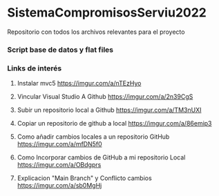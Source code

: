 # SistemaCompromisosServiu2022
Repositorio con todos los archivos relevantes para el proyecto

### Script base de datos y flat files



### Links de interés

1. Instalar mvc5
https://imgur.com/a/nTEzHyo

2. Vincular Visual Studio A Github
https://imgur.com/a/2n39CgS

3. Subir un repositorio local a Github
https://imgur.com/a/TM3nUXI

4. Copiar un repositorio de github a local
https://imgur.com/a/86emip3

5. Como añadir cambios locales a un repositorio GitHub
https://imgur.com/a/mfDN5f0

6. Como Incorporar cambios de GitHub a mi repositorio Local
https://imgur.com/a/OBdgprs

7. Explicacion "Main Branch" y Conflicto cambios
https://imgur.com/a/sb0MgHj
